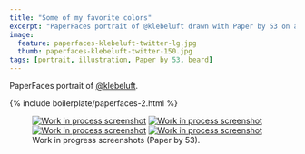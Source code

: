 ```yaml
---
title: "Some of my favorite colors"
excerpt: "PaperFaces portrait of @klebeluft drawn with Paper by 53 on an iPad."
image: 
  feature: paperfaces-klebeluft-twitter-lg.jpg
  thumb: paperfaces-klebeluft-twitter-150.jpg
tags: [portrait, illustration, Paper by 53, beard]
---
```


PaperFaces portrait of [@klebeluft](http://twitter.com/klebeluft).

{% include boilerplate/paperfaces-2.html %}

<figure class="half">
	<a href="{{ site.url }}/assets/images/paperfaces-klebeluft-process-1-lg.jpg"><img src="{{ site.url }}/assets/images/paperfaces-klebeluft-process-1-600.jpg" alt="Work in process screenshot"></a>
	<a href="{{ site.url }}/assets/images/paperfaces-klebeluft-process-2-lg.jpg"><img src="{{ site.url }}/assets/images/paperfaces-klebeluft-process-2-600.jpg" alt="Work in process screenshot"></a>
	<a href="{{ site.url }}/assets/images/paperfaces-klebeluft-process-3-lg.jpg"><img src="{{ site.url }}/assets/images/paperfaces-klebeluft-process-3-600.jpg" alt="Work in process screenshot"></a>
	<a href="{{ site.url }}/assets/images/paperfaces-klebeluft-process-4-lg.jpg"><img src="{{ site.url }}/assets/images/paperfaces-klebeluft-process-4-600.jpg" alt="Work in process screenshot"></a>
	<figcaption>Work in progress screenshots (Paper by 53).</figcaption>
</figure>